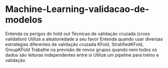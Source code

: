 # Machine-Learning-validacao-de-modelos


Entenda os perigos do hold out
Técnicas de validação cruzada (cross validation)
Utilize a aleatoriedade a seu favor
Entenda quando usar diversas estratégias diferentes de validação cruzada
KFold, StratifiedKFold, GroupKFold
Trabalhe na previsão de novos grupos quando nem todos os dados são leituras independentes entre si
Utilize um pipeline para treino e validação
